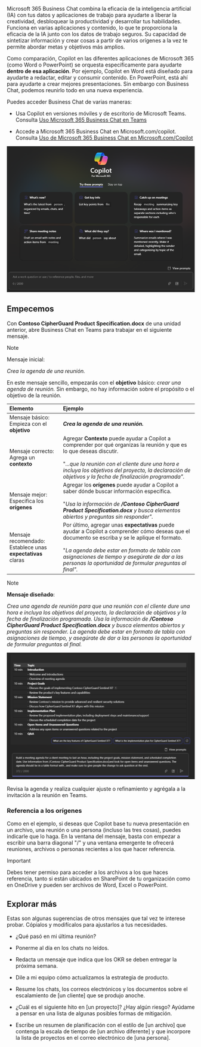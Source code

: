 Microsoft 365 Business Chat combina la eficacia de la inteligencia artificial (IA) con tus datos y aplicaciones de trabajo para ayudarte a liberar la creatividad, desbloquear la productividad y desarrollar tus habilidades. Funciona en varias aplicaciones y contenido, lo que te proporciona la eficacia de la IA junto con los datos de trabajo seguros. Su capacidad de sintetizar información y crear cosas a partir de varios orígenes a la vez te permite abordar metas y objetivos más amplios.

Como comparación, Copilot en las diferentes aplicaciones de Microsoft 365 (como Word o PowerPoint) se orquesta específicamente para ayudarte **dentro de esa aplicación**. Por ejemplo, Copilot en Word está diseñado para ayudarte a redactar, editar y consumir contenido. En PowerPoint, está ahí para ayudarte a crear mejores presentaciones. Sin embargo con Business Chat, podemos reunirlo todo en una nueva experiencia.

Puedes acceder Business Chat de varias maneras:

- Usa Copilot en versiones móviles y de escritorio de Microsoft Teams. Consulta [Uso Microsoft 365 Business Chat en Teams](https://support.microsoft.com/topic/open-microsoft-365-chat-in-teams-c6de0a62-4f9e-479d-b5f2-af036e342181)

- Accede a Microsoft 365 Business Chat en Microsoft.com/copilot. Consulta [Uso de Microsoft 365 Business Chat en Microsoft.com/Copilot](https://support.microsoft.com/topic/use-microsoft-365-chat-at-microsoft365-com-or-in-the-microsoft-365-office-app-4a2538f9-962f-4c7c-a368-f6006bc13d6f)

![Captura de pantalla de la experiencia de chat de Copilot en Teams](../media/copilot-chat-experience-teams.png)

## Empecemos

Con **Contoso CipherGuard Product Specification.docx** de una unidad anterior, abre Business Chat en Teams para trabajar en el siguiente mensaje.

> [!NOTE]
> Mensaje inicial:
>
> _Crea la agenda de una reunión._

En este mensaje sencillo, empezarás con el **objetivo** básico: _crear una agenda de reunión._ Sin embargo, no hay información sobre el propósito o el objetivo de la reunión.

| Elemento | Ejemplo |
| :------ | :------- |
| Mensaje básico: <br>Empieza con el **objetivo** | **_Crea la agenda de una reunión._** |
| Mensaje correcto: <br>Agrega un **contexto** | Agregar **Contexto** puede ayudar a Copilot a comprender por qué organizas la reunión y que es lo que deseas discutir.<br><br>"_...que la reunión con el cliente dure una hora e incluya los objetivos del proyecto, la declaración de objetivos y la fecha de finalización programada"._ |
| Mensaje mejor: <br>Especifica los **orígenes** | Agregar los **orígenes** puede ayudar a Copilot a saber dónde buscar información específica.<br><br>"_Usa la información de **/Contoso CipherGuard Product Specification.docx** y busca elementos abiertos y preguntas sin responder"._ |
| Mensaje recomendado: <br>Establece unas **expectativas** claras | Por último, agregar unas **expectativas** puede ayudar a Copilot a comprender cómo deseas que el documento se escriba y se le aplique el formato.<br><br>"_La agenda debe estar en formato de tabla con asignaciones de tiempo y asegúrate de dar a las personas la oportunidad de formular preguntas al final"._ |

> [!NOTE]
> **Mensaje diseñado**:
>
> _Crea una agenda de reunión para que una reunión con el cliente dure una hora e incluya los objetivos del proyecto, la declaración de objetivos y la fecha de finalización programada. Usa la información de **/Contoso CipherGuard Product Specification.docx** y busca elementos abiertos y preguntas sin responder. La agenda debe estar en formato de tabla con asignaciones de tiempo, y asegúrate de dar a las personas la oportunidad de formular preguntas al final._

[![Captura de pantalla de los resultados del mensaje diseñado en el documento de ejemplo con Copilot en Teams con chat asistido por Graph.](../media/copilot-chat-draft-agenda-teams.png)](../media/copilot-chat-draft-agenda-teams.png#lightbox)

Revisa la agenda y realiza cualquier ajuste o refinamiento y agrégala a la invitación a la reunión en Teams.

### Referencia a los orígenes

Como en el ejemplo, si deseas que Copilot base tu nueva presentación en un archivo, una reunión o una persona (incluso las tres cosas), puedes indicarle que lo haga. En la ventana del mensaje, basta con empezar a escribir una barra diagonal "/" y una ventana emergente te ofrecerá reuniones, archivos o personas recientes a los que hacer referencia.

> [!IMPORTANT]
> Debes tener permiso para acceder a los archivos a los que haces referencia, tanto si están ubicados en SharePoint de tu organización como en OneDrive y pueden ser archivos de Word, Excel o PowerPoint.

## Explorar más

Estas son algunas sugerencias de otros mensajes que tal vez te interese probar. Cópialos y modifícalos para ajustarlos a tus necesidades.

- ¿Qué pasó en mi última reunión?

- Ponerme al día en los chats no leídos.

- Redacta un mensaje que indica que los OKR se deben entregar la próxima semana.

- Dile a mi equipo cómo actualizamos la estrategia de producto.

- Resume los chats, los correos electrónicos y los documentos sobre el escalamiento de [un cliente] que se produjo anoche.

- ¿Cuál es el siguiente hito en [un proyecto]? ¿Hay algún riesgo? Ayúdame a pensar en una lista de algunas posibles formas de mitigación.

- Escribe un resumen de planificación con el estilo de [un archivo] que contenga la escala de tiempo de [un archivo diferente] y que incorpore la lista de proyectos en el correo electrónico de [una persona]. 

